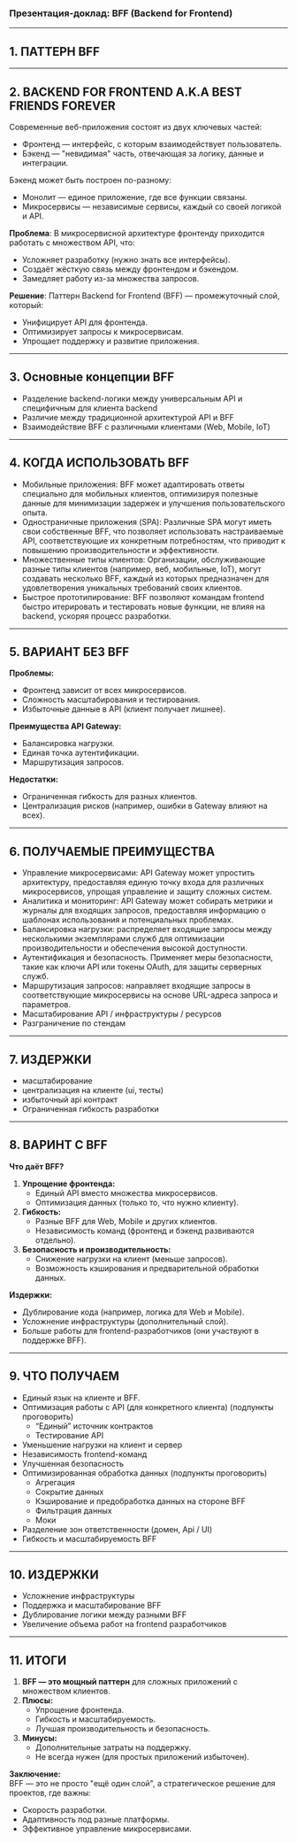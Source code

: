 ### **Презентация-доклад: BFF (Backend for Frontend)**

---

## 1. **ПАТТЕРН BFF**

---
## 2. **BACKEND FOR FRONTEND A.K.A BEST FRIENDS FOREVER**

Современные веб-приложения состоят из двух ключевых частей:
* Фронтенд — интерфейс, с которым взаимодействует пользователь.
* Бэкенд — "невидимая" часть, отвечающая за логику, данные и интеграции.

Бэкенд может быть построен по-разному:
* Монолит — единое приложение, где все функции связаны.
* Микросервисы — независимые сервисы, каждый со своей логикой и API.

**Проблема**:
В микросервисной архитектуре фронтенду приходится работать с множеством API, что:
* Усложняет разработку (нужно знать все интерфейсы).
* Создаёт жёсткую связь между фронтендом и бэкендом.
* Замедляет работу из-за множества запросов.

**Решение**:
Паттерн Backend for Frontend (BFF) — промежуточный слой, который:
* Унифицирует API для фронтенда.
* Оптимизирует запросы к микросервисам.
* Упрощает поддержку и развитие приложения.



---
## 3. **Основные концепции BFF**

- Разделение backend-логики между универсальным API и специфичным для клиента backend
- Различие между традиционной архитектурой API и BFF
- Взаимодействие BFF с различными клиентами (Web, Mobile, IoT)

---
## 4. **КОГДА ИСПОЛЬЗОВАТЬ BFF**

- Мобильные приложения: BFF может адаптировать ответы специально для мобильных клиентов, оптимизируя полезные данные для минимизации задержек и улучшения пользовательского опыта.
- Одностраничные приложения (SPA): Различные SPA могут иметь свои собственные BFF, что позволяет использовать настраиваемые API, соответствующие их конкретным потребностям, что приводит к повышению производительности и эффективности.
- Множественные типы клиентов: Организации, обслуживающие разные типы клиентов (например, веб, мобильные, IoT), могут создавать несколько BFF, каждый из которых предназначен для удовлетворения уникальных требований своих клиентов.
- Быстрое прототипирование: BFF позволяют командам frontend быстро итерировать и тестировать новые функции, не влияя на backend, ускоряя процесс разработки.  
---
## 5. ВАРИАНТ БЕЗ BFF

**Проблемы:**

- Фронтенд зависит от всех микросервисов.
- Сложность масштабирования и тестирования.
- Избыточные данные в API (клиент получает лишнее).

**Преимущества API Gateway:**

- Балансировка нагрузки.
- Единая точка аутентификации.
- Маршрутизация запросов.

**Недостатки:**

- Ограниченная гибкость для разных клиентов.
- Централизация рисков (например, ошибки в Gateway влияют на всех).

---
## 6. **ПОЛУЧАЕМЫЕ ПРЕИМУЩЕСТВА**

- Управление микросервисами: API Gateway может упростить архитектуру, предоставляя единую точку входа для различных микросервисов, упрощая управление и защиту сложных систем.
- Аналитика и мониторинг: API Gateway может собирать метрики и журналы для входящих запросов, предоставляя информацию о шаблонах использования и потенциальных проблемах.
- Балансировка нагрузки: распределяет входящие запросы между несколькими экземплярами служб для оптимизации производительности и обеспечения высокой доступности.
- Аутентификация и безопасность. Применяет меры безопасности, такие как ключи API или токены OAuth, для защиты серверных служб.
- Маршрутизация запросов: направляет входящие запросы в соответствующие микросервисы на основе URL-адреса запроса и параметров.
- Масштабирование API / инфраструктуры / ресурсов
- Разграничение по стендам
---
## 7. ИЗДЕРЖКИ

* масштабирование
* централизация на клиенте (ui, тесты)
* избыточный api контракт
* Ограниченная гибкость разработки

---

## 8. ВАРИНТ С BFF

**Что даёт BFF?**

1. **Упрощение фронтенда:**
    - Единый API вместо множества микросервисов.
    - Оптимизация данных (только то, что нужно клиенту).
2. **Гибкость:**
    - Разные BFF для Web, Mobile и других клиентов.
    - Независимость команд (фронтенд и бэкенд развиваются отдельно).
3. **Безопасность и производительность:**
    - Снижение нагрузки на клиент (меньше запросов).
    - Возможность кэширования и предварительной обработки данных.

**Издержки:**

- Дублирование кода (например, логика для Web и Mobile).
- Усложнение инфраструктуры (дополнительный слой).
- Больше работы для frontend-разработчиков (они участвуют в поддержке BFF).

---

## 9. ЧТО ПОЛУЧАЕМ

* Единый язык на клиенте и BFF.
* Оптимизация работы с API (для конкретного клиента) (подпункты проговорить)
	* “Единый” источник контрактов
	* Тестирование API
* Уменьшение нагрузки на клиент и сервер
* Независимость frontend-команд
* Улучшенная безопасность
* Оптимизированная обработка данных (подпункты проговорить)
	* Агрегация
	* Сокрытие данных
	* Кэширование и предобработка данных на стороне BFF
	* Фильтрация данных
	* Моки
* Разделение зон ответственности (домен, Api / UI)
* Гибкость и масштабируемость BFF

---
## 10. **ИЗДЕРЖКИ**

- Усложнение инфраструктуры
- Поддержка и масштабирование BFF
- Дублирование логики между разными BFF
- Увеличение объема работ на frontend разработчиков

---

## 11. ИТОГИ

1. **BFF — это мощный паттерн** для сложных приложений с множеством клиентов.
2. **Плюсы:**
    - Упрощение фронтенда.
    - Гибкость и масштабируемость.
    - Лучшая производительность и безопасность.
3. **Минусы:**
    - Дополнительные затраты на поддержку.
    - Не всегда нужен (для простых приложений избыточен).
        

**Заключение:**  
BFF — это не просто "ещё один слой", а стратегическое решение для проектов, где важны:

- Скорость разработки.
- Адаптивность под разные платформы.
- Эффективное управление микросервисами.